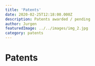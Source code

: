 ```yaml
---
title: 'Patents'
date: 2020-02-25T12:18:00.000Z
description: Patents awarded / pending
author: Jurgen
featuredImage: ../../images/img_2.jpg
category: patents
---
```


# Patents


